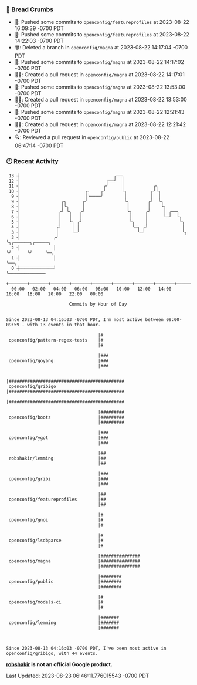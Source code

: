 ### 🍞 Bread Crumbs

 * 🚢: Pushed some commits to `openconfig/featureprofiles` at 2023-08-22 16:09:39 -0700 PDT
 * 🚢: Pushed some commits to `openconfig/featureprofiles` at 2023-08-22 14:22:03 -0700 PDT
 * 🗑: Deleted a branch in `openconfig/magna` at 2023-08-22 14:17:04 -0700 PDT
 * 🚢: Pushed some commits to `openconfig/magna` at 2023-08-22 14:17:02 -0700 PDT
 * ✍🏼: Created a pull request in `openconfig/magna` at 2023-08-22 14:17:01 -0700 PDT
 * 🚢: Pushed some commits to `openconfig/magna` at 2023-08-22 13:53:00 -0700 PDT
 * ✍🏼: Created a pull request in `openconfig/magna` at 2023-08-22 13:53:00 -0700 PDT
 * 🚢: Pushed some commits to `openconfig/magna` at 2023-08-22 12:21:43 -0700 PDT
 * ✍🏼: Created a pull request in `openconfig/magna` at 2023-08-22 12:21:42 -0700 PDT
 * 🔍: Reviewed a pull request in  `openconfig/public` at 2023-08-22 06:47:14 -0700 PDT

### 🕘 Recent Activity
```
 13 ┼                                    ╭──╮
 12 ┤                                 ╭──╯  │
 11 ┤                                ╭╯     │           ╭╮
 10 ┤                         ╭╮    ╭╯      ╰╮         ╭╯╰╮
  9 ┤                         │╰────╯        │         │  │
  9 ┤                ╭╮      ╭╯              ╰╮       ╭╯  ╰╮
  8 ┤                │╰╮     │                │       │    ╰╮
  7 ┤               ╭╯ ╰╮   ╭╯                ╰╮     ╭╯     │ ╭──╮
  6 ┤               │   │   │                  │     │      ╰─╯  ╰╮
  5 ┤               │   ╰╮ ╭╯                  ╰╮    │            ╰╮
  4 ┤              ╭╯    │ │                    ╰─╮ ╭╯             │
  3 ┤              │     ╰─╯                      ╰─╯              ╰╮
  3 ┤             ╭╯                                                ╰╮╭──────╮╭─────╮
  2 ┤             │                                                  ╰╯      ╰╯     ╰─╮
  1 ┤             │                                                                   ╰──╮
  0 ┼─────────────╯                                                                      ╰──────────────
    +───────+───────+───────+───────+───────+───────+───────+───────+───────+───────+───────+───────+────
  00:00   02:00   04:00   06:00   08:00   10:00   12:00   14:00   16:00   18:00   20:00   22:00   00:00   

						Commits by Hour of Day


Since 2023-08-13 04:16:03 -0700 PDT, I'm most active between 09:00-09:59 - with 13 events in that hour.

```



```
                                   |#
 openconfig/pattern-regex-tests    |#
                                   |#

                                   |###
 openconfig/goyang                 |###
                                   |###

                                   |############################################
 openconfig/gribigo                |############################################
                                   |############################################

                                   |#########
 openconfig/bootz                  |#########
                                   |#########

                                   |###
 openconfig/ygot                   |###
                                   |###

                                   |##
 robshakir/lemming                 |##
                                   |##

                                   |###
 openconfig/gribi                  |###
                                   |###

                                   |##
 openconfig/featureprofiles        |##
                                   |##

                                   |#
 openconfig/gnoi                   |#
                                   |#

                                   |#
 openconfig/lsdbparse              |#
                                   |#

                                   |###############
 openconfig/magna                  |###############
                                   |###############

                                   |########
 openconfig/public                 |########
                                   |########

                                   |#
 openconfig/models-ci              |#
                                   |#

                                   |#######
 openconfig/lemming                |#######
                                   |#######



Since 2023-08-13 04:16:03 -0700 PDT, I've been most active in openconfig/gribigo, with 44 events.

```
**[robshakir](mailto:robjs@google.com) is not an official Google product.**  


Last Updated: 2023-08-23 06:46:11.776015543 -0700 PDT
